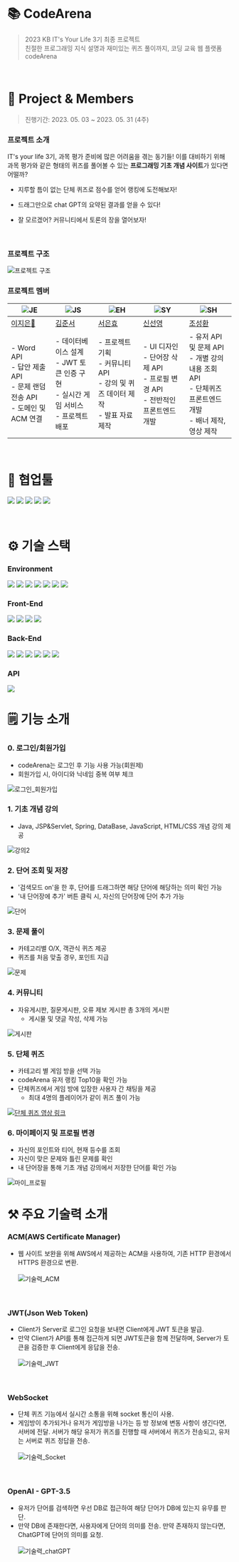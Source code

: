 # 📚 CodeArena

> 2023 KB IT's Your Life 3기 최종 프로젝트<br>
> 친절한 프로그래밍 지식 설명과 재미있는 퀴즈 풀이까지, 코딩 교육 웹 플랫폼 codeArena
<br>

# 📌 Project & Members

> 진행기간: 2023. 05. 03 ~ 2023. 05. 31 (4주)

### 프로젝트 소개


IT's your life 3기, 과목 평가 준비에 많은 어려움을 겪는 동기들!
이를 대비하기 위해 과목 평가와 같은 형태의 퀴즈를 풀어볼 수 있는 **프로그래밍 기초 개념 사이트**가 있다면 어떨까?

- 지루할 틈이 없는 단체 퀴즈로 점수를 얻어 랭킹에 도전해보자! 

- 드래그만으로 chat GPT의 요약된 결과를 얻을 수 있다!

- 잘 모르겠어? 커뮤니티에서 토론의 장을 열어보자! 

<br>

### 프로젝트 구조
![프로젝트 구조](https://github.com/KeyboardWarriorz/codeArena/assets/44528897/b1dd5a15-f792-4e40-8816-370c43a5f21a)
<br>

### 프로젝트 멤버

|![JE](https://github.com/KeyboardWarriorz/codeArena/assets/44528897/94a94c2b-9907-4187-9256-42aa94248f2a)|![JS](https://github.com/KeyboardWarriorz/codeArena/assets/44528897/b1a30d3d-bf2f-42ed-b728-458eb297dfff)|![EH](https://github.com/KeyboardWarriorz/codeArena/assets/44528897/6d24a743-b9b2-428c-9293-c94cc89475d9)|![SY](https://github.com/KeyboardWarriorz/codeArena/assets/44528897/e3ae9da6-e08d-4b12-95ef-2be9d29c74f4)|![SH](https://github.com/KeyboardWarriorz/codeArena/assets/44528897/bea8b070-b5f6-4a5e-a3f7-f7b4b4f2969c)| 
| -------------------------------------------- | ------------------------------------------ | ------------------------------------------------ |  ------------------------------------------ | ------------------------------------------------ |
| [이지은👑](https://github.com/Jieun714) | [김준서](https://github.com/adoo24) | [서은효](https://github.com/seoeunhyo) | [신선영](https://github.com/drsuneamer) | [조성환](https://github.com/Chos1) |
| - Word API<br> - 답안 제출 API<br> - 문제 랜덤 전송 API<br> - 도메인 및 ACM 연결 | - 데이터베이스 설계<br> - JWT 토큰 인증 구현<br> - 실시간 게임 서비스 <br> - 프로젝트 배포 | - 프로젝트 기획<br> - 커뮤니티 API<br> - 강의 및 퀴즈 데이터 제작<br> - 발표 자료 제작 | - UI 디자인<br> - 단어장 삭제 API<br> - 프로필 변경 API<br> - 전반적인 프론트엔드 개발<br> | - 유저 API 및 문제 API<br> - 개별 강의 내용 조회 API<br> - 단체퀴즈 프론트엔드 개발<br> - 배너 제작, 영상 제작 | 

<br>

#  🤝 협업툴

<img src="https://img.shields.io/badge/git-F05032?style=for-the-badge&logo=git&logoColor=white"> <img src="https://img.shields.io/badge/jirasoftware-0052CC?style=for-the-badge&logo=jirasoftware&logoColor=white"> <img src="https://img.shields.io/badge/Notion-000000?style=for-the-badge&logo=notion&logoColor=white"> <img src="https://img.shields.io/badge/figma-F24E1E?style=for-the-badge&logo=figma&logoColor=white"> <img src="https://img.shields.io/badge/discord-5865F2?style=for-the-badge&logo=discord&logoColor=white">

<br>

# ⚙️ 기술 스택

### **Environment**
<img src="https://img.shields.io/badge/windows-0078D6?style=for-the-badge&logo=windows&logoColor=white"> <img src="https://img.shields.io/badge/macos-000000?style=for-the-badge&logo=macos&logoColor=white"> <img src="https://img.shields.io/badge/intellij-000000?style=for-the-badge&logo=intellijidea&logoColor=white"> <img src="https://img.shields.io/badge/eclipse-2C2255?style=for-the-badge&logo=eclipseide&logoColor=white"> <img src="https://img.shields.io/badge/visual studio code-007ACC?style=for-the-badge&logo=visualstudiocode&logoColor=white"> <img src="https://img.shields.io/badge/postman-FF6C37?style=for-the-badge&logo=postman&logoColor=white"> <img src="https://img.shields.io/badge/amazon aws-232F3E?style=for-the-badge&logo=amazonaws&logoColor=white">

### **Front-End**
<img src="https://img.shields.io/badge/react-61DAFB?style=for-the-badge&logo=react&logoColor=white"> <img src="https://img.shields.io/badge/html5-E34F26?style=for-the-badge&logo=html5&logoColor=white"> <img src="https://img.shields.io/badge/css3-1572B6?style=for-the-badge&logo=css3&logoColor=white"> <img src="https://img.shields.io/badge/javascript-F7DF1E?style=for-the-badge&logo=javascript&logoColor=white">

### **Back-End**
<img src="https://img.shields.io/badge/java 11-0058CC?style=for-the-badge&logo=java&logoColor=white"> <img src="https://img.shields.io/badge/spring boot-6DB33F?style=for-the-badge&logo=springboot&logoColor=white"> <img src="https://img.shields.io/badge/Spring Data JPA-6DB33F?style=for-the-badge&logoColor=white"> <img src="https://img.shields.io/badge/web socket-232F3E?style=for-the-badge&logoColor=white"> <img src="https://img.shields.io/badge/Amazon RDS-527FFF?style=for-the-badge&logo=amazonrds&logoColor=white"> <img src="https://img.shields.io/badge/amazon ec2-FF9900?style=for-the-badge&logo=amazonec2&logoColor=white">

### **API**
<img src="https://img.shields.io/badge/openai-412991?style=for-the-badge&logo=openai&logoColor=white">

<br>

# 🗒️ 기능 소개

### 0. 로그인/회원가입
* codeArena는 로그인 후 기능 사용 가능(회원제)
* 회원가입 시, 아이디와 닉네임 중복 여부 체크<br>

![로그인_회원가입](https://github.com/KeyboardWarriorz/codeArena/assets/44528897/0b9fcbd7-dd8b-4655-9a01-2d80460f2055)


### 1. 기초 개념 강의
* Java, JSP&Servlet, Spring, DataBase, JavaScript, HTML/CSS 개념 강의 제공<br>

![강의2](https://github.com/KeyboardWarriorz/codeArena/assets/44528897/e2c9b289-5304-4385-a29b-86760a600a6a)


### 2. 단어 조회 및 저장
* '검색모드 on'을 한 후, 단어를 드래그하면 해당 단어에 해당하는 의미 확인 가능
* '내 단어장에 추가' 버튼 클릭 시, 자신의 단어장에 단어 추가 가능 <br>

![단어](https://github.com/KeyboardWarriorz/codeArena/assets/44528897/8ef60f92-5378-4241-880e-4f7329f28c5c)


### 3. 문제 풀이
* 카테고리별 O/X, 객관식 퀴즈 제공
* 퀴즈를 처음 맞출 경우, 포인트 지급<br>

![문제](https://github.com/KeyboardWarriorz/codeArena/assets/44528897/c872dde9-712c-4fa1-ace6-ce6c4e149b03)


### 4. 커뮤니티
* 자유게시판, 질문게시판, 오류 제보 게시판 총 3개의 게시판
  * 게시물 및 댓글 작성, 삭제 가능 <br>

![게시판](https://github.com/KeyboardWarriorz/codeArena/assets/44528897/d3890bf8-0313-49ea-9e8c-7f7c3571dfa5)


### 5. 단체 퀴즈
* 카테고리 별 게임 방을 선택 가능
* codeArena 유저 랭킹 Top10을 확인 가능
* 단체퀴즈에서 게임 방에 입장한 사용자 간 채팅을 제공
    * 최대 4명의 플레이어가 같이 퀴즈 풀이 가능 <br>

[![단체 퀴즈 영상 링크](https://img.youtube.com/vi/tb5F7AVgo-c/maxresdefault.jpg)](https://www.youtube.com/watch?v=tb5F7AVgo-c)


### 6. 마이페이지 및 프로필 변경
* 자신의 포인트와 티어, 현재 등수를 조회
* 자신이 맞은 문제와 틀린 문제를 확인
* 내 단어장을 통해 기초 개념 강의에서 저장한 단어를 확인 가능<br>

![마이_프로필](https://github.com/KeyboardWarriorz/codeArena/assets/44528897/f56865a8-6165-43d1-a3e4-1dc138851b45)


# ⚒️ 주요 기술력 소개
### ACM(AWS Certificate Manager)
* 웹 사이트 보완을 위해 AWS에서 제공하는 ACM을 사용하여, 기존 HTTP 환경에서 HTTPS 환경으로 변환.<br><br>
![기술력_ACM](https://github.com/KeyboardWarriorz/codeArena/assets/44528897/88d2ca6f-fe5d-4d98-b4c0-4316af789dc5) <br><br><br>

### JWT(Json Web Token)
* Client가 Server로 로그인 요청을 보내면 Client에게 JWT 토큰을 발급. <br>
* 만약 Client가 API를 통해 접근하게 되면 JWT토큰을 함께 전달하며, Server가 토큰을 검증한 후 Client에게 응답을 전송. <br><br>
![기술력_JWT](https://github.com/KeyboardWarriorz/codeArena/assets/44528897/7598bd86-0f2f-4215-ae57-37e699b1b64e)
<br><br><br>

### WebSocket
* 단체 퀴즈 기능에서 실시간 소통을 위해 socket 통신이 사용. <br>
* 게임방이 추가되거나 유저가 게임방을 나가는 등 방 정보에 변동 사항이 생긴다면, 서버에 전달. 서버가 해당 유저가 퀴즈를 진행할 때 서버에서 퀴즈가 전송되고, 유저는 서버로 퀴즈 정답을 전송. <br><br>
![기술력_Socket](https://github.com/KeyboardWarriorz/codeArena/assets/44528897/6ccf60a1-2b81-49bb-b714-62544b62a8a7)
<br><br><br>

### OpenAI - GPT-3.5
* 유저가 단어를 검색하면 우선 DB로 접근하여 해당 단어가 DB에 있는지 유무를 판단. <br>
* 만약 DB에 존재한다면, 사용자에게 단어의 의미를 전송. 만약 존재하지 않는다면, ChatGPT에 단어의 의미를 요청. <br><br>
![기술력_chatGPT](https://github.com/KeyboardWarriorz/codeArena/assets/44528897/a671fadd-0c68-47f5-894a-43095a2ea8f3)
<br><br><br>

